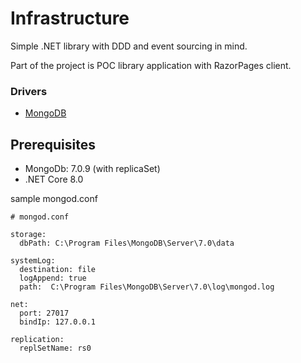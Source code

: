 # Infrastructure
Simple .NET library with DDD and event sourcing in mind.

Part of the project is POC library application with RazorPages client. 

### Drivers 
* [MongoDB](https://github.com/Duzij/infrastructure/tree/master/MongoDb.DDD.Infrastructure/Infrastructure.MongoDB)

## Prerequisites 
* MongoDb: 7.0.9 (with replicaSet)
* .NET Core 8.0

sample mongod.conf

```
# mongod.conf

storage:
  dbPath: C:\Program Files\MongoDB\Server\7.0\data

systemLog:
  destination: file
  logAppend: true
  path:  C:\Program Files\MongoDB\Server\7.0\log\mongod.log

net:
  port: 27017
  bindIp: 127.0.0.1

replication:
  replSetName: rs0

```
